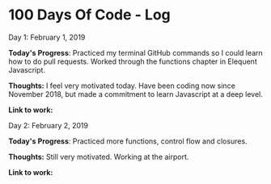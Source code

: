 # 100 Days Of Code - Log

 Day 1: February 1, 2019 


**Today's Progress**: Practiced my terminal GitHub commands so I could learn how to do pull requests. Worked through the functions chapter in Elequent Javascript. 

**Thoughts:** I feel very motivated today. Have been coding now since November 2018, but made a commitment to learn Javascript at a deep level. 

**Link to work:** 

Day 2: February 2, 2019 


**Today's Progress**: Practiced more functions, control flow and closures.

**Thoughts:** Still very motivated. Working at the airport. 

**Link to work:** 


